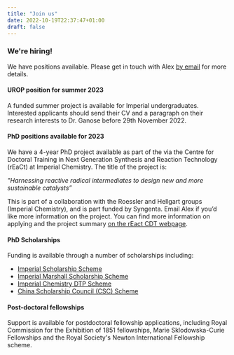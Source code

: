 ```yaml
---
title: "Join us"
date: 2022-10-19T22:37:47+01:00
draft: false
---
```


<div class="banner">
<div class="banner-inner">

### We're hiring!

We have positions available. Please get in touch with Alex [by email](mailto:a.ganose@imperial.ac.uk) for more details.

#### UROP position for summer 2023

A funded summer project is available for Imperial undergraduates.
Interested applicants should send their CV and a paragraph on their research interests to Dr. Ganose before 29th November 2022.

#### PhD positions available for 2023

We have a 4-year PhD project available as part of the via the Centre for Doctoral Training in Next Generation Synthesis and 
Reaction Technology (rEaCt) at Imperial Chemistry. The title of the project is:

*"Harnessing reactive radical intermediates to design new and more sustainable catalysts”*

This is part of a collaboration with the Roessler and Hellgart groups (Imperial Chemistry), and is part funded by Syngenta. 
Email Alex if you’d like more information on the project. You can find more information on applying and the project summary [on the rEact CDT webpage](https://www.imperial.ac.uk/next-generation-synthesis-reaction-technology/how-to-apply/prospective-students/).

#### PhD Scholarships

Funding is available through a number of scholarships including:

- [Imperial Scholarship Scheme](http://www.imperial.ac.uk/study/pg/fees-and-funding/scholarships/icphd/)
- [Imperial Marshall Scholarship Scheme](https://www.imperial.ac.uk/study/pg/fees-and-funding/scholarships/international-scholarship-collaborations/ims/)
- [Imperial Chemistry DTP Scheme](https://www.findaphd.com/search/PhDDetails.aspx?CAID=2611)
- [China Scholarship Council (CSC) Scheme](https://www.imperial.ac.uk/study/pg/fees-and-funding/scholarships/international-scholarship-collaborations/csc/)

#### Post-doctoral fellowships

Support is available for postdoctoral fellowship applications, including Royal Commission for the Exhibition of 1851 fellowships, Marie Sklodowska-Curie Fellowships and the Royal Society's Newton International Fellowship scheme.

</div>
</div>
